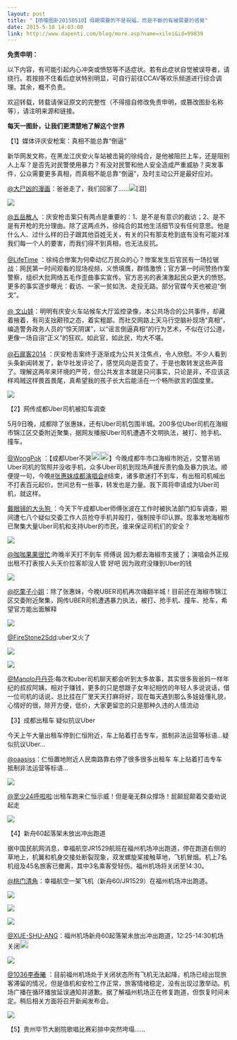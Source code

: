 ```yaml
---
layout: post
title: "【喷嚏图卦20150510】母親需要的不是祝福，而是不斷的有被需要的感覺"
date: 2015-5-10 14:03:00
link: http://www.dapenti.com/blog/more.asp?name=xilei&id=99839
---
```


<div class="oblog_text" align="left">
<p><strong>免责申明：</strong> </p>
<p>以下内容，有可能引起内心冲突或愤怒等不适症状。若有此症状自觉被误导者，请绕行。若按捺不住看后症状特别明显，可自行前往CCAV等欢乐频道进行综合调理。其余，概不负责。</p>
<p>欢迎转载，转载请保证原文的完整性（不得擅自修改免责申明，或篡改图卦名称等），请注明来源和链接。</p>
<p><strong>每天一图卦，让我们更清楚地了解这个世界</strong> </p>
<p>【1】媒体评庆安枪案：真相不能总靠“倒逼”</p>
<p>新华网发文称，在黑龙江庆安火车站被击毙的徐纯合，是他被阻拦上车，还是阻别人上车？是否先对民警使用暴力？有没对民警和他人安全造成严重威胁？突发事件，公众需要更多真相，而真相不能总靠“倒逼”，及时主动公开是最好应对。</p>
<p><a class="S_txt1" href="http://weibo.com/1987987811" target="_blank">@大尸凶的漫画</a>：爸爸走了，我们回家了……<img title="[泪]" alt="[泪]" src="http://img.t.sinajs.cn/t4/appstyle/expression/ext/normal/9d/sada_org.gif" render="ext" type="face"></p>
<p><img style="BORDER-BOTTOM-COLOR: #000000; BORDER-TOP-COLOR: #000000; BORDER-RIGHT-COLOR: #000000; BORDER-LEFT-COLOR: #000000" border="0" src="http://ptimg.org:88/dapenti/EDN3cdAH/9qeaR.jpg"></p>
<div class="WB_info">
<a class="W_fb S_txt1" title="五岳散人" href="http://weibo.com/wysr2007" bpfilter="page_frame" suda-uatrack="key=feed_headnick&amp;value=transuser_nick:3840737097584085" node-type="feed_list_originNick" nick-name="五岳散人" usercard="id=1477045392">@五岳散人</a><a href="http://verified.weibo.com/verify" target="_blank"><i class="W_icon icon_approve" title="微博个人认证 "></i></a> ：庆安枪击案只有两点是重要的：1、是不是有意识的截访；2、是不是有开枪的充分理由。除了这两点外，徐纯合的其他生活细节没有任何意思。他是什么人、过什么样的日子跟其他百姓无关，有关的只有那支枪到底有没有可能对准我们每一个人的要害，而我们得不到真相，也无法反抗。 </div>
<div class="WB_info">&#160;</div>
<div class="WB_info">
<a class="W_fb S_txt1" title="LifeTime" href="http://weibo.com/usinvester" bpfilter="page_frame" suda-uatrack="key=feed_headnick&amp;value=transuser_nick:3840743254991975" node-type="feed_list_originNick" nick-name="LifeTime" usercard="id=3716243842">@LifeTime</a><a href="http://verified.weibo.com/verify" target="_blank"><i class="W_icon icon_approve" title="微博个人认证 "></i></a> ：徐纯合惨案为何牵动亿万民众的心？惨案发生后官民有一场拉锯战：网民第一时间观看的现场视频，义愤填膺，群情激愤；官方第一时间赞扬作案警察，组织大批网络五毛作歪曲事实宣传。官方恶劣的表演激起民众更大的愤怒。更多的事实逐步曝光：截访、一家一贫如洗、走投无路。部分官媒今天也被迫“倒戈”。</div>
<div class="WB_info">&#160;</div>
<div class="WB_info">
<a class="W_texta W_fb" title="文山娃" href="http://weibo.com/u/1707905652" target="_blank" nick-name="文山娃" usercard="id=1707905652" suda-data="key=tblog_search_weibo&amp;value=weibo_zhuan_name">@ 文山娃</a>：明明有庆安火车站候车大厅监控录像，本公共场合的公共事件，却藏着掖着，有司支拙颟顸之态，着实粗鄙。而社交网路上天马行空脑补现场“真相”，编造警务政务人员的“惊天阴谋”，以“谣言倒逼真相”的行为艺术，不似在讨公道，更像一场自诩“正义”的狂欢。如此官，如此民，均大不堪。</div>
<div class="WB_info">&#160;</div>
<div class="WB_info">
<a class="W_fb S_txt1" title="石扉客2014" href="http://weibo.com/24471375" bpfilter="page_frame" suda-uatrack="key=feed_headnick&amp;value=transuser_nick:3840683213034351" node-type="feed_list_originNick" nick-name="石扉客2014" usercard="id=2774892563">@石扉客2014</a><a href="http://verified.weibo.com/verify" target="_blank"><i class="W_icon icon_approve" title="微博个人认证 "></i></a><a title="微博会员" href="http://vip.weibo.com/personal?from=main" target="_blank" suda-uatrack="key=profile_head&amp;value=member_guest" action-type="ignore_list"><em class="W_icon icon_member2"></em></a> ：庆安枪击案终于逐渐成为公共关注焦点，令人欣慰。不少人看到头条新闻转发了，新华社发评论了，感觉风向是否变了，于是也敢转发这些声音了。理解这两年来环境的严苛，但公共发言本就是只问事实，只论是非，不应该这样鸡贼这样畏首畏尾，真希望我的孩子长大后能活在一个畅所欲言的国度里。 </div>
<p><img style="BORDER-BOTTOM-COLOR: #000000; BORDER-TOP-COLOR: #000000; BORDER-RIGHT-COLOR: #000000; BORDER-LEFT-COLOR: #000000" border="0" src="http://ptimg.org:88/dapenti/EDNcMFJ9/UmkDJ.jpg"></p>
<p>【2】网传成都Uber司机被扣车调查</p>
<p>5月9日晚，成都除了张惠妹，还有Uber司机包围半城。200多位Uber司机在海椒市锦江区交委附近聚集，据网友播报Uber司机遭遇不文明执法，被打、抢手机、撞车。</p>
<div class="WB_info">
<a class="W_fb S_txt1" title="WongPok" href="http://weibo.com/wongpok" bpfilter="page_frame" suda-uatrack="key=feed_headnick&amp;value=transuser_nick:3840753464158664" node-type="feed_list_originNick" nick-name="WongPok" usercard="id=1224818760">@WongPok</a><a href="http://verified.weibo.com/verify" target="_blank"><i class="W_icon icon_approve" title="微博个人认证 "></i></a><a title="微博会员" href="http://vip.weibo.com/personal?from=main" target="_blank" suda-uatrack="key=profile_head&amp;value=member_guest" action-type="ignore_list"><em class="W_icon icon_member5"></em></a> ：【成都Uber不哭<img src="http://img.t.sinajs.cn/t4/appstyle/expression/emimage/ee858c.png" width="20" height="20"><img src="http://img.t.sinajs.cn/t4/appstyle/expression/emimage/ee858c.png" width="20" height="20">】今晚成都牛市口海椒市附近，交警吊销Uber司机的驾照并没收手机，众多Uber司机到现场声援斥责钓鱼及暴力执法。顺便提一句，今晚<a class="a_topic" href="http://huati.weibo.com/k/%E5%BC%A0%E6%83%A0%E5%A6%B9%E6%88%90%E9%83%BD%E6%BC%94%E5%94%B1%E4%BC%9A?from=501" target="_blank" extra-data="type=topic" render="ext">#张惠妹成都演唱会#</a>结束，诸多歌迷打不到车，有出租司机喊出不打表百元起价。世间总有一些事，转发也是力量。我下周将申请成为Uber司机，就这样。</div>
<p><a class="W_texta W_fb" title="戴眼镜的大头狗" href="http://weibo.com/u/1751498907" target="_blank" nick-name="戴眼镜的大头狗" usercard="id=1751498907&amp;usercardkey=weibo_mp" suda-data="key=tblog_search_weibo&amp;value=weibo_ss_2_social_1_zhuanzan_name">戴眼镜的大头狗 </a>：今天下午成都Uber师傅张波在工作时被执法部门扣车调查，期间遭七八个疑似交委工作人员抢夺手机并殴打，强制按手印认罪。现事发地海椒市已聚集大量Uber司机和支持Uber的市民，谁来保证司机们的安全？</p>
<p><img style="BORDER-BOTTOM-COLOR: #000000; BORDER-TOP-COLOR: #000000; BORDER-RIGHT-COLOR: #000000; BORDER-LEFT-COLOR: #000000" border="0" src="http://ptimg.org:88/dapenti/EDMtGbwx/11r7eT.jpg"></p>
<p><a class="W_linkb" href="http://weibo.com/n/%E5%92%96%E5%92%96%E6%9E%9C%E6%9E%9C%E5%BE%88%E5%BF%99" usercard="name=咖咖果果很忙" suda-data="key=tblog_search_weibo&amp;value=weibo_feed_at">@咖咖果果很忙</a>:昨晚半天打不到车 师傅说 因为都去海椒市支援了；演唱会外正规出租不打表按人头天价拉客却没人管 好吧 因为政府没赚到Uber的钱</p>
<p><img style="BORDER-BOTTOM-COLOR: #000000; BORDER-TOP-COLOR: #000000; BORDER-RIGHT-COLOR: #000000; BORDER-LEFT-COLOR: #000000" border="0" src="http://ptimg.org:88/dapenti/EDMtGleL/Z7ka2.jpg"></p>
<p><a class="S_txt1" href="http://weibo.com/2217373595" target="_blank">@吃栗子小姐</a>：除了张惠妹，今晚UBER司机再次嗨翻半城！目前还在海椒市锦江区交委附近聚集，网传UBER司机遭遇暴力执法，被打、抢手机、撞车、抢车，希望官方能出面解释</p>
<p><img style="BORDER-BOTTOM-COLOR: #000000; BORDER-TOP-COLOR: #000000; BORDER-RIGHT-COLOR: #000000; BORDER-LEFT-COLOR: #000000" border="0" src="http://ptimg.org:88/dapenti/EDMtGc40/HA6P2.jpg"></p>
<p><a class="S_txt1" href="http://weibo.com/firestone2seohyun" target="_blank">@FireStone2Sdd</a>:uber又火了</p>
<p><img style="BORDER-BOTTOM-COLOR: #000000; BORDER-TOP-COLOR: #000000; BORDER-RIGHT-COLOR: #000000; BORDER-LEFT-COLOR: #000000" border="0" src="http://ptimg.org:88/dapenti/EDMuvPDo/4uHh5.jpg"></p>
<p><img style="BORDER-BOTTOM-COLOR: #000000; BORDER-TOP-COLOR: #000000; BORDER-RIGHT-COLOR: #000000; BORDER-LEFT-COLOR: #000000" border="0" src="http://ptimg.org:88/dapenti/EDMuvSJ6/pO8Ob.jpg"></p>
<p><a href="http://weibo.com/n/Manolo%E4%B8%B9%E4%B8%B9%E8%8A%AC?from=feed&amp;loc=at" target="_blank" usercard="name=Manolo丹丹芬" extra-data="type=atname" render="ext">@Manolo丹丹芬</a>:每次和uber司机聊天都会听到太多故事，其实很多我爸妈一样年纪的叔叔阿姨，相对于赚钱，更多的只是想跟子女年纪相仿的年轻人多说说话，借一位司机的话说，总比挂在厂里天天打麻将好，现在每天遇到那么多娃娃懂礼貌，心情好的很，除开方便，低价，大家更留恋的只是那种久违的人情流动 </p>
<p>【3】成都出租车 疑似抗议Uber</p>
<p>今天上午大量出租车停到仁恒附近，车上贴着打击专车，抵制非法运营等标语...疑似抗议Uber…</p>
<p><a class="S_txt1" href="http://weibo.com/withoasis" target="_blank">@oaasiss</a>：仁恒置地附近人民南路靠右停了很多很多出租车 车上贴着打击专车 抵制非法运营等标语... </p>
<p><img style="BORDER-BOTTOM-COLOR: #000000; BORDER-TOP-COLOR: #000000; BORDER-RIGHT-COLOR: #000000; BORDER-LEFT-COLOR: #000000" border="0" src="http://ptimg.org:88/dapenti/EDMBLfhE/cdxxU.jpg"></p>
<p><a class="S_txt1" href="http://weibo.com/ckawzq" target="_blank">@宽少24呼啦啦</a>:出租车跑来仁恒示威！但是毫无群众撑场！屁颠屁颠着交委劝说起走</p>
<p><img style="BORDER-BOTTOM-COLOR: #000000; BORDER-TOP-COLOR: #000000; BORDER-RIGHT-COLOR: #000000; BORDER-LEFT-COLOR: #000000" border="0" src="http://ptimg.org:88/dapenti/EDMBKPMJ/749WL.jpg"></p>
<p>【4】新舟60起落架未放出冲出跑道</p>
<p>据中国民航网消息，幸福航空JR1529航班在福州机场冲出跑道，停在跑道右侧的草地上，机翼和机身交接处断裂现象，双发螺旋桨接触草地，飞机冒烟。机上7名机组及45名旅客已撤离，其中3名乘客受轻伤。福州机场将关闭至14:30。</p>
<p><a class="S_txt1" href="http://weibo.com/1270992264" target="_blank">@桃门清角</a>：幸福航空一架飞机（新舟60/JR1529）在福州机场冲出跑道。</p>
<p><img style="BORDER-BOTTOM-COLOR: #000000; BORDER-TOP-COLOR: #000000; BORDER-RIGHT-COLOR: #000000; BORDER-LEFT-COLOR: #000000" border="0" src="http://ptimg.org:88/dapenti/EDN1Fk2S/SXGrR.jpg"></p>
<p><img style="BORDER-BOTTOM-COLOR: #000000; BORDER-TOP-COLOR: #000000; BORDER-RIGHT-COLOR: #000000; BORDER-LEFT-COLOR: #000000" border="0" src="http://ptimg.org:88/dapenti/EDN1FAda/c8Ezs.jpg"></p>
<p><img style="BORDER-BOTTOM-COLOR: #000000; BORDER-TOP-COLOR: #000000; BORDER-RIGHT-COLOR: #000000; BORDER-LEFT-COLOR: #000000" border="0" src="http://ptimg.org:88/dapenti/EDN1FAjE/eMi0d.jpg"></p>
<p><a class="S_txt1" href="http://weibo.com/3645719473" target="_blank">@XUE-SHU-ANG</a>：福州机场新舟60起落架未放出冲出跑道，12:25-14:30机场关闭<img src="http://img.t.sinajs.cn/t4/appstyle/expression/emimage/ee8487.png" width="20" height="20"> </p>
<p><img style="BORDER-BOTTOM-COLOR: #000000; BORDER-TOP-COLOR: #000000; BORDER-RIGHT-COLOR: #000000; BORDER-LEFT-COLOR: #000000" border="0" src="http://ptimg.org:88/dapenti/EDMDGYSZ/TsqrG.jpg"></p>
<div class="WB_info">
<a class="W_fb S_txt1" title="1036李泰曦" href="http://weibo.com/pdstx" bpfilter="page_frame" suda-uatrack="key=feed_headnick&amp;value=transuser_nick:3840978957476228" node-type="feed_list_originNick" nick-name="1036李泰曦" usercard="id=3079353461">@1036李泰曦</a><a href="http://verified.weibo.com/verify" target="_blank"><i class="W_icon icon_approve" title="微博个人认证 "></i></a> ：目前福州机场处于关闭状态所有飞机无法起降，机场已经出现旅客滞留的情况，但是值机和安检工作正常，旅客情绪稳定，没有出现过激举动。机场广播在循环播放延误通知并道歉。据了解福州机场正在修复跑道，但恢复时间未定。稍后相关方面将召开新闻发布会。</div>
<p><img style="BORDER-BOTTOM-COLOR: #000000; BORDER-TOP-COLOR: #000000; BORDER-RIGHT-COLOR: #000000; BORDER-LEFT-COLOR: #000000" border="0" src="http://ptimg.org:88/dapenti/EDN2rrK7/jt2Ii.jpg"></p>
<p>【5】贵州毕节大剧院歌唱比赛彩排中突然垮塌……</p>
</div>